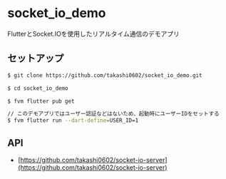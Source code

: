 # socket_io_demo

FlutterとSocket.IOを使用したリアルタイム通信のデモアプリ

## セットアップ

```bash
$ git clone https://github.com/takashi0602/socket_io_demo.git

$ cd socket_io_demo

$ fvm flutter pub get

// このデモアプリではユーザー認証などはないため、起動時にユーザーIDをセットする
$ fvm flutter run --dart-define=USER_ID=1
```

## API

- [https://github.com/takashi0602/socket-io-server](https://github.com/takashi0602/socket-io-server)
